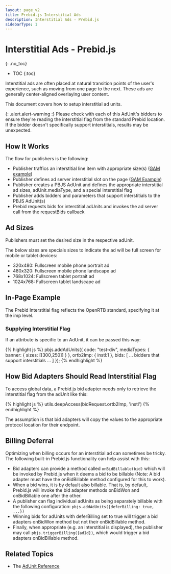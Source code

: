```yaml
---
layout: page_v2
title: Prebid.js Interstitial Ads
description: Interstitial Ads - Prebid.js
sidebarType: 1
---
```


# Interstitial Ads - Prebid.js
{: .no_toc}

* TOC
{:toc}

Interstitial ads are often placed at natural transition points of the user's experience, such as moving from one page to the next. These ads are generally center-aligned overlaying user content. 

This document covers how to setup interstitial ad units.

{: .alert.alert-warning :}
Please check with each of this AdUnit's bidders to ensure they're reading the interstitial flag from the standard Prebid location.
If the bidder doesn't specifically support interstitials, results may be unexpected.


## How It Works

The  flow for publishers is the following:
- Publisher traffics an interstitial line item with appropriate size(s) ([GAM example](https://support.google.com/admanager/answer/9840201?hl=en))
- Publisher defines ad server interstitial slot on the page ([GAM Example](https://developers.google.com/publisher-tag/samples/display-web-interstitial-ad))
- Publisher creates a PBJS AdUnit and defines the appropriate interstitial ad sizes, adUnit.mediaType, and a special interstitial flag
- Publisher adds bidders and parameters that support interstitials to the PBJS AdUnit(s)
- Prebid requests bids for interstitial adUnits and invokes the ad server call from the requestBids callback

## Ad Sizes
Publishers must set the desired size in the respective adUnit. 

The below sizes are specials sizes to indicate the ad will be full screen for mobile or tablet devices:
- 320x480: Fullscreen mobile phone portrait ad
- 480x320: Fullscreen mobile phone landscape ad 
- 768x1024: Fullscreen tablet portrait ad
- 1024x768: Fullscreen tablet landscape ad

## In-Page Example

The Prebid Interstitial flag reflects the OpenRTB standard, specifying it at the imp level.

### Supplying Interstitial Flag

If an attribute is specific to an AdUnit, it can be passed this way:

{% highlight js %}
pbjs.addAdUnits({
    code: "test-div",
    mediaTypes: {
        banner: {
            sizes: [[300,250]]
        }
    },
    ortb2Imp: {
        instl:1
    },
    bids: [
      ... bidders that support interstitials ...
    ]
});
{% endhighlight %}



## How Bid Adapters Should Read Interstitial Flag

To access global data, a Prebid.js bid adapter needs only to retrieve the interstitial flag from the adUnit like this:

{% highlight js %}
utils.deepAccess(bidRequest.ortb2Imp, 'instl')
{% endhighlight %}


The assumption is that bid adapters will copy the values to the appropriate protocol location for their endpoint.

## Billing Deferral

Optimizing when billing occurs for an interstitial ad can sometimes be tricky.  The following built-in Prebid.js functionality can help assist with this:
- Bid adapters can provide a method called `onBidBillable(bid)` which will be invoked by Prebid.js when it deems a bid to be billable (Note: A bid adapter must have the onBidBillable method configured for this to work).
- When a bid wins, it is by default also billable. That is, by default, Prebid.js will invoke the bid adapter methods onBidWon and onBidBillable one after the other.
- A publisher can flag individual adUnits as being separately billable with the following configuration: `pbjs.addAdUnits({deferBilling: true, ...})`
- Winning bids for adUnits with deferBilling set to true will trigger a bid adapters onBidWon method but not their onBidBillable method.
- Finally, when appropriate (e.g. an interstitial is displayed), the publisher may call `pbjs.triggerBilling({adId})`, which would trigger a bid adapters onBidBillable method.

## Related Topics

- The [AdUnit Reference](/dev-docs/adunit-reference.html)
